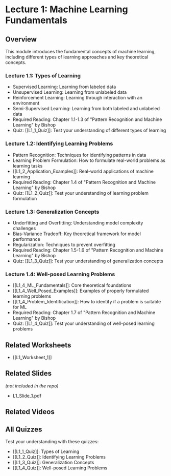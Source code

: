 # Lecture 1: Machine Learning Fundamentals

## Overview
This module introduces the fundamental concepts of machine learning, including different types of learning approaches and key theoretical concepts.

### Lecture 1.1: Types of Learning
- Supervised Learning: Learning from labeled data
- Unsupervised Learning: Learning from unlabeled data
- Reinforcement Learning: Learning through interaction with an environment
- Semi-Supervised Learning: Learning from both labeled and unlabeled data
- Required Reading: Chapter 1.1-1.3 of "Pattern Recognition and Machine Learning" by Bishop
- Quiz: [[L1_1_Quiz]]: Test your understanding of different types of learning

### Lecture 1.2: Identifying Learning Problems
- Pattern Recognition: Techniques for identifying patterns in data
- Learning Problem Formulation: How to formulate real-world problems as learning tasks
- [[L1_2_Application_Examples]]: Real-world applications of machine learning
- Required Reading: Chapter 1.4 of "Pattern Recognition and Machine Learning" by Bishop
- Quiz: [[L1_2_Quiz]]: Test your understanding of learning problem formulation

### Lecture 1.3: Generalization Concepts
- Underfitting and Overfitting: Understanding model complexity challenges
- Bias-Variance Tradeoff: Key theoretical framework for model performance
- Regularization: Techniques to prevent overfitting
- Required Reading: Chapter 1.5-1.6 of "Pattern Recognition and Machine Learning" by Bishop
- Quiz: [[L1_3_Quiz]]: Test your understanding of generalization concepts

### Lecture 1.4: Well-posed Learning Problems
- [[L1_4_ML_Fundamentals]]: Core theoretical foundations
- [[L1_4_Well_Posed_Examples]]: Examples of properly formulated learning problems
- [[L1_4_Problem_Identification]]: How to identify if a problem is suitable for ML
- Required Reading: Chapter 1.7 of "Pattern Recognition and Machine Learning" by Bishop
- Quiz: [[L1_4_Quiz]]: Test your understanding of well-posed learning problems

## Related Worksheets
- [[L1_Worksheet_1]]

## Related Slides
*(not included in the repo)*
- L1_Slide_1.pdf

## Related Videos

## All Quizzes
Test your understanding with these quizzes:
- [[L1_1_Quiz]]: Types of Learning
- [[L1_2_Quiz]]: Identifying Learning Problems
- [[L1_3_Quiz]]: Generalization Concepts
- [[L1_4_Quiz]]: Well-posed Learning Problems